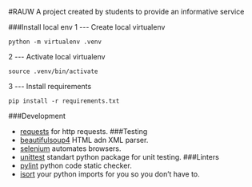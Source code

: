 #RAUW
A project created by students to provide an informative service

###Install local env
1 --- Create local virtualenv
```
python -m virtualenv .venv
```
2 --- Activate local virtualenv
```
source .venv/bin/activate
```
3 --- Install requirements
```
pip install -r requirements.txt
```
###Development
- [requests](https://2.python-requests.org/en/master/) for http requests.
###Testing
- [beautifulsoup4](https://pypi.org/project/beautifulsoup4/) HTML adn XML parser.
- [selenium](https://www.seleniumhq.org/docs/)  automates browsers.
- [unittest](https://pythonworld.ru/moduli/modul-unittest.html) standart python package for unit testing.
###Linters
- [pylint](https://pypi.org/project/pylint/) python code static checker.
- [isort](https://pypi.org/project/isort/) your python imports for you so you don’t have to.

